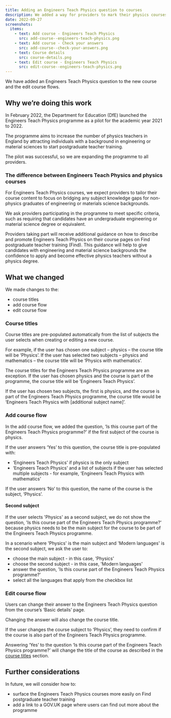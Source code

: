```yaml
---
title: Adding an Engineers Teach Physics question to courses
description: We added a way for providers to mark their physics courses as being part of the Engineers Teach Physics programme
date: 2022-09-27
screenshots:
  items:
    - text: Add course - Engineers Teach Physics
      src: add-course--engineers-teach-physics.png
    - text: Add course - Check your answers
      src: add-course--check-your-answers.png
    - text: Course details
      src: course-details.png
    - text: Edit course - Engineers Teach Physics
      src: edit-course--engineers-teach-physics.png
---
```


We have added an Engineers Teach Physics question to the new course and the edit course flows.

## Why we’re doing this work

In February 2022, the Department for Education (DfE) launched the Engineers Teach Physics programme as a pilot for the academic year 2021 to 2022.

The programme aims to increase the number of physics teachers in England by attracting individuals with a background in engineering or material sciences to start postgraduate teacher training.

The pilot was successful, so we are expanding the programme to all providers.

### The difference between Engineers Teach Physics and physics courses

For Engineers Teach Physics courses, we expect providers to tailor their course content to focus on bridging any subject knowledge gaps for non-physics graduates of engineering or materials science backgrounds.

We ask providers participating in the programme to meet specific criteria, such as requiring that candidates have an undergraduate engineering or material science degree or equivalent.

Providers taking part will receive additional guidance on how to describe and promote Engineers Teach Physics on their course pages on Find postgraduate teacher training (Find). This guidance will help to give candidates with engineering and material science backgrounds the confidence to apply and become effective physics teachers without a physics degree.

## What we changed

We made changes to the:

- course titles
- add course flow
- edit course flow

### Course titles

Course titles are pre-populated automatically from the list of subjects the user selects when creating or editing a new course.

For example, if the user has chosen one subject – physics – the course title will be ‘Physics’. If the user has selected two subjects – physics and mathematics – the course title will be ‘Physics with mathematics’.

The course titles for the Engineers Teach Physics programme are an exception. If the user has chosen physics and the course is part of the programme, the course title will be ‘Engineers Teach Physics’.

If the user has chosen two subjects, the first is physics, and the course is part of the Engineers Teach Physics programme, the course title would be ‘Engineers Teach Physics with [additional subject name]’.

### Add course flow

In the add course flow, we added the question, ‘Is this course part of the Engineers Teach Physics programme?’ if the first subject of the course is physics.

If the user answers ‘Yes’ to this question, the course title is pre-populated with:

- ‘Engineers Teach Physics’ if physics is the only subject
- ‘Engineers Teach Physics’ and a list of subjects if the user has selected multiple subjects - for example, ‘Engineers Teach Physics with mathematics’

If the user answers ‘No’ to this question, the name of the course is the subject, ‘Physics’.

#### Second subject

If the user selects 'Physics' as a second subject, we do not show the question, 'Is this course part of the Engineers Teach Physics programme?' because physics needs to be the main subject for the course to be part of the Engineers Teach Physics programme.

In a scenario where 'Physics' is the main subject and 'Modern languages' is the second subject, we ask the user to:

- choose the main subject - in this case, 'Physics'
- choose the second subject - in this case, 'Modern languages'
- answer the question, 'Is this course part of the Engineers Teach Physics programme?'
- select all the languages that apply from the checkbox list

### Edit course flow

Users can change their answer to the Engineers Teach Physics question from the course’s ‘Basic details’ page.

Changing the answer will also change the course title.

If the user changes the course subject to ‘Physics’, they need to confirm if the course is also part of the Engineers Teach Physics programme.

Answering ‘Yes’ to the question ‘Is this course part of the Engineers Teach Physics programme?’ will change the title of the course as described in the [course titles](#course-titles) section.

## Further considerations

In future, we will consider how to:

- surface the Engineers Teach Physics courses more easily on Find postgraduate teacher training
- add a link to a GOV.UK page where users can find out more about the programme
